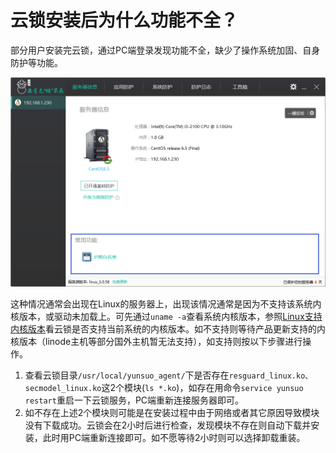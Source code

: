 # 云锁安装后为什么功能不全？

部分用户安装完云锁，通过PC端登录发现功能不全，缺少了操作系统加固、自身防护等功能。

![](../.gitbook/assets/q2901.png)

这种情况通常会出现在Linux的服务器上，出现该情况通常是因为不支持该系统内核版本，或驱动未加载上。可先通过`uname -a`查看系统内核版本，参照[Linux支持内核版本](../guide/kernel/)看云锁是否支持当前系统的内核版本。如不支持则等待产品更新支持的内核版本（linode主机等部分国外主机暂无法支持），如支持则按以下步骤进行操作。

1. 查看云锁目录`/usr/local/yunsuo_agent/`下是否存在`resguard_linux.ko、secmodel_linux.ko`这2个模块\(`ls *.ko`\)，如存在用命令`service yunsuo restart`重启一下云锁服务，PC端重新连接服务器即可。
2. 如不存在上述2个模块则可能是在安装过程中由于网络或者其它原因导致模块没有下载成功。云锁会在2小时后进行检查，发现模块不存在则自动下载并安装，此时用PC端重新连接即可。如不愿等待2小时则可以选择卸载重装。

